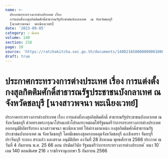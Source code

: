 ```yaml
---
name: >-
  ประกาศกระทรวงการต่างประเทศ เรื่อง
  การแต่งตั้งกงสุลกิตติมศักดิ์สาธารณรัฐประชาชนบังกลาเทศ  ณ จังหวัดชลบุรี
  [นางสาวพจนา  พะเนียงเวทย์]
date: '2023-09-05'
category: ง พิเศษ
volume: 140
section: 216
page: 10
source: 'https://ratchakitcha.soc.go.th/documents/140D216S0000000001000.pdf'
draft: true
---
```


# ประกาศกระทรวงการต่างประเทศ เรื่อง การแต่งตั้งกงสุลกิตติมศักดิ์สาธารณรัฐประชาชนบังกลาเทศ  ณ จังหวัดชลบุรี [นางสาวพจนา  พะเนียงเวทย์]

ประกาศกระทรวงการต่างประเทศ เรื่อง การแต่งตั้งกงสุลกิตติมศักดิ์ สาธารณรัฐประชาชนบังกลาเทศ ณ จังหวัดชลบุรี ด้วยทรงพระกรุณาโปรดเกล้าโปรดกระหม่อมให้รัฐมนตรีว่าการกระทรวงการต่างประเทศ ออกอนุมัติบัตรรับรอง นางสาวพจนา พะเนียงเวทย์ ให้ดำรงตาแหน่ง กงสุลกิตติมศักดิ์สาธารณรัฐ ประชาชนบังกลาเทศ ณ จังหวัดชลบุรี โดยมีเขตกงสุลครอบคลุมจังหวัดชลบุรี ฉะเชิงเทรา จันทบุรี ปราจีนบุรี ระยอง สระแก้ว และตราด อนุมัติบัตร ลงวันที่ 28 สิงหาคม พุทธศักราช 2566 ประกาศ ณ วันที่ 4 กันยายน พ.ศ. 25 66 ดอน ปรมัตถ์วินัย รัฐมนตรีว่าการกระทรวงการต่างประเทศ ้ หนา 10 ่ เลม 140 ตอนพิเศษ 216 ง ราชกิจจานุเบกษา 5 กันยายน 2566
